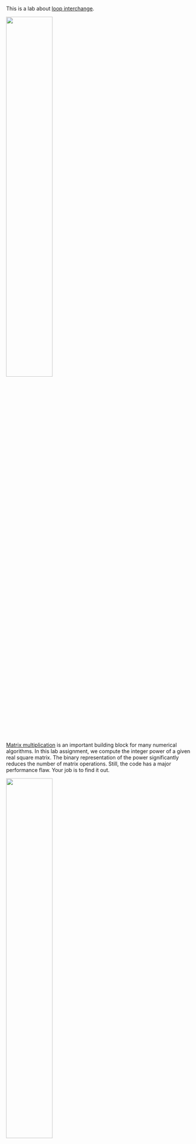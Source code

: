 This is a lab about [loop interchange](https://en.wikipedia.org/wiki/Loop_interchange).

[<img src="https://drive.google.com/uc?export=view&id=19g9RQifLdObp2mUHcaCHXwk6WCXmupZV" width="50%">](https://www.youtube.com/watch?v=TLDR_nO9XVc&list=PLRWO2AL1QAV6bJAU2kgB4xfodGID43Y5d)

[Matrix multiplication](https://en.wikipedia.org/wiki/Matrix_multiplication) is an important building block for many numerical algorithms. In this lab assignment, we compute the integer power of a given real square matrix.
The binary representation of the power significantly reduces the number of matrix operations. Still, the code has a major performance flaw. Your job is to find it out.

[<img src="https://drive.google.com/uc?export=view&id=1cOvE8kIF1CVAA3CGQTPaXq-1MSIe3l9q" width="50%">](https://www.youtube.com/watch?v=G6BbPB37sYg&list=PLRWO2AL1QAV6bJAU2kgB4xfodGID43Y5d)
